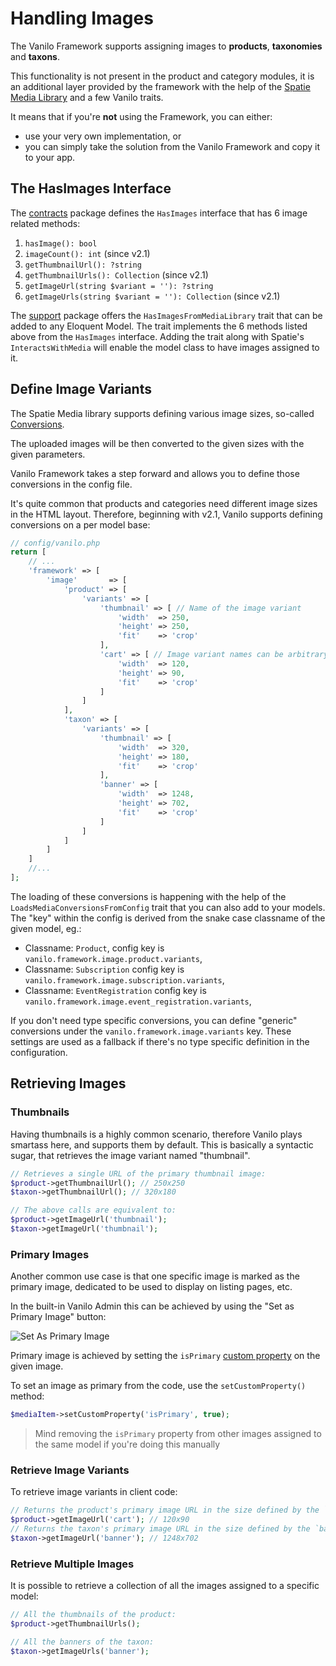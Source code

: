 # Handling Images

The Vanilo Framework supports assigning images to **products**, **taxonomies** and **taxons**.

This functionality is not present in the product and category modules, it is an additional layer
provided by the framework with the help of the
[Spatie Media Library](https://github.com/spatie/laravel-medialibrary) and a few Vanilo traits.

It means that if you're **not** using the Framework, you can either:

- use your very own implementation, or
- you can simply take the solution from the Vanilo Framework and copy it to your app.

## The HasImages Interface

The [contracts](https://github.com/vanilophp/contracts) package defines the `HasImages` interface
that has 6 image related methods:

1. `hasImage(): bool`
2. `imageCount(): int` (since v2.1)
3. `getThumbnailUrl(): ?string`
4. `getThumbnailUrls(): Collection` (since v2.1)
5. `getImageUrl(string $variant = ''): ?string`
6. `getImageUrls(string $variant = ''): Collection` (since v2.1)

The [support](https://github.com/vanilophp/support) package offers the `HasImagesFromMediaLibrary`
trait that can be added to any Eloquent Model. The trait implements the 6 methods listed above from
the `HasImages` interface. Adding the trait along with Spatie's `InteractsWithMedia` will enable the
model class to have images assigned to it.

## Define Image Variants

The Spatie Media library supports defining various image sizes, so-called
[Conversions](https://spatie.be/docs/laravel-medialibrary/v10/converting-images/defining-conversions).

The uploaded images will be then converted to the given sizes with the given parameters.

Vanilo Framework takes a step forward and allows you to define those conversions in the config file.

It's quite common that products and categories need different image sizes in the HTML layout.
Therefore, beginning with v2.1, Vanilo supports defining conversions on a per model base:

```php
// config/vanilo.php
return [
    // ...
    'framework' => [
        'image'       => [
            'product' => [
                'variants' => [
                    'thumbnail' => [ // Name of the image variant
                        'width'  => 250,
                        'height' => 250,
                        'fit'    => 'crop'
                    ],
                    'cart' => [ // Image variant names can be arbitrary
                        'width'  => 120,
                        'height' => 90,
                        'fit'    => 'crop'
                    ]
                ]
            ],
            'taxon' => [
                'variants' => [
                    'thumbnail' => [
                        'width'  => 320,
                        'height' => 180,
                        'fit'    => 'crop'
                    ],
                    'banner' => [
                        'width'  => 1248,
                        'height' => 702,
                        'fit'    => 'crop'
                    ]
                ]
            ]
        ]
    ]
    //...
];
```

The loading of these conversions is happening with the help of the `LoadsMediaConversionsFromConfig`
trait that you can also add to your models. The "key" within the config is derived from the snake
case classname of the given model, eg.:

- Classname: `Product`, config key is `vanilo.framework.image.product.variants`,
- Classname: `Subscription` config key is `vanilo.framework.image.subscription.variants`,
- Classname: `EventRegistration` config key is `vanilo.framework.image.event_registration.variants`,

If you don't need type specific conversions, you can define "generic" conversions under the
`vanilo.framework.image.variants` key. These settings are used as a fallback if there's no type
specific definition in the configuration.

## Retrieving Images

### Thumbnails

Having thumbnails is a highly common scenario, therefore Vanilo plays smartass here, and supports
them by default. This is basically a syntactic sugar, that retrieves the image variant named
"thumbnail".

```php
// Retrieves a single URL of the primary thumbnail image:
$product->getThumbnailUrl(); // 250x250
$taxon->getThumbnailUrl(); // 320x180

// The above calls are equivalent to:
$product->getImageUrl('thumbnail');
$taxon->getImageUrl('thumbnail');
```

### Primary Images

Another common use case is that one specific image is marked as the primary image, dedicated to be
used to display on listing pages, etc.

In the built-in Vanilo Admin this can be achieved by using the "Set as Primary Image" button:

![Set As Primary Image](img/images_primary.png)

Primary image is achieved by setting the `isPrimary`
[custom property](https://spatie.be/docs/laravel-medialibrary/v10/advanced-usage/using-custom-properties)
on the given image.

To set an image as primary from the code, use the `setCustomProperty()` method:

```php
$mediaItem->setCustomProperty('isPrimary', true);
```

> Mind removing the `isPrimary` property from other images assigned to the same model if you're doing this manually

### Retrieve Image Variants

To retrieve image variants in client code:

```php
// Returns the product's primary image URL in the size defined by the `cart` conversion:
$product->getImageUrl('cart'); // 120x90
// Returns the taxon's primary image URL in the size defined by the `banner` conversion:
$taxon->getImageUrl('banner'); // 1248x702
```

### Retrieve Multiple Images

It is possible to retrieve a collection of all the images assigned to a specific model:

```php
// All the thumbnails of the product:
$product->getThumbnailUrls();

// All the banners of the taxon:
$taxon->getImageUrls('banner');
```
